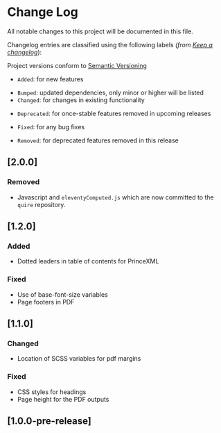 # Change Log

All notable changes to this project will be documented in this file.

Changelog entries are classified using the following labels _(from [Keep a changelog](https://keepachangelog.com/en/1.0.0/)_):

Project versions conform to [Semantic Versioning](https://semver.org/)

- `Added`: for new features
* `Bumped`: updated dependencies, only minor or higher will be listed
* `Changed`: for changes in existing functionality
- `Deprecated`: for once-stable features removed in upcoming releases
* `Fixed`: for any bug fixes
- `Removed`: for deprecated features removed in this release

## [2.0.0]

### Removed

- Javascript and `eleventyComputed.js` which are now committed to the `quire` repository.

## [1.2.0]

### Added

- Dotted leaders in table of contents for PrinceXML

### Fixed

* Use of base-font-size variables
* Page footers in PDF

## [1.1.0]

### Changed

* Location of SCSS variables for pdf margins

### Fixed

* CSS styles for headings
* Page height for the PDF outputs

## [1.0.0-pre-release]
